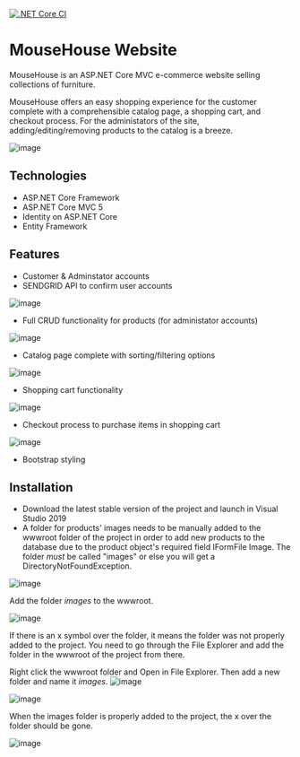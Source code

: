 [![.NET Core CI](https://github.com/SethSterling/MouseHouse/actions/workflows/main.yml/badge.svg)](https://github.com/SethSterling/MouseHouse/actions/workflows/main.yml)
# MouseHouse Website
MouseHouse is an ASP.NET Core MVC e-commerce website selling collections of furniture.

MouseHouse offers an easy shopping experience for the customer complete with a comprehensible catalog page, a shopping cart, and checkout process. 
For the administators of the site, adding/editing/removing products to the catalog is a breeze.

![image](https://user-images.githubusercontent.com/63669378/111740814-a0af6380-8842-11eb-9171-e14d1d2c6e04.png)

## Technologies
- ASP.NET Core Framework
- ASP.NET Core MVC 5
- Identity on ASP.NET Core
- Entity Framework

## Features
- Customer & Adminstator accounts
- SENDGRID API to confirm user accounts

![image](https://user-images.githubusercontent.com/63821532/111828283-519c1980-88a8-11eb-88d1-d1c81c595a91.png)

- Full CRUD functionality for products (for administator accounts)

![image](https://user-images.githubusercontent.com/63669378/111740338-d0aa3700-8841-11eb-87f0-84b73ae99567.png)

- Catalog page complete with sorting/filtering options

![image](https://user-images.githubusercontent.com/63669378/111740407-f46d7d00-8841-11eb-871d-0b2574c0e913.png)

- Shopping cart functionality

![image](https://user-images.githubusercontent.com/63669378/111740495-17982c80-8842-11eb-939d-e7f09c9b1038.png)

- Checkout process to purchase items in shopping cart

![image](https://user-images.githubusercontent.com/63669378/111740642-57f7aa80-8842-11eb-9abe-4c84d53c9cd1.png)

- Bootstrap styling

## Installation
- Download the latest stable version of the project and launch in Visual Studio 2019
- A folder for products' images needs to be manually added to the wwwroot folder of the project in order to add new products to the database due to the product object's required field IFormFile Image. The folder _must_  be called "images" or else you will get a DirectoryNotFoundException. 

![image](https://user-images.githubusercontent.com/63821532/110405547-9d8fc880-8035-11eb-81db-23b5222c4d9e.png)

Add the folder _images_ to the wwwroot. 

![image](https://user-images.githubusercontent.com/63821532/110405851-1858e380-8036-11eb-87e3-773bc9f84bbb.png)

If there is an x symbol over the folder, it means the folder was not properly added to the project. You need to go through the File Explorer and add the folder in the wwwroot of the project from there. 

Right click the wwwroot folder and Open in File Explorer. 
Then add a new folder and name it _images_.
![image](https://user-images.githubusercontent.com/63821532/110406006-5bb35200-8036-11eb-913e-e4b1f56d8856.png)

![image](https://user-images.githubusercontent.com/63821532/110406265-ca90ab00-8036-11eb-8f49-ddfae9f42cf1.png)

When the images folder is properly added to the project, the x over the folder should be gone. 

![image](https://user-images.githubusercontent.com/63821532/110406396-03308480-8037-11eb-902b-8605e4c525b9.png)
